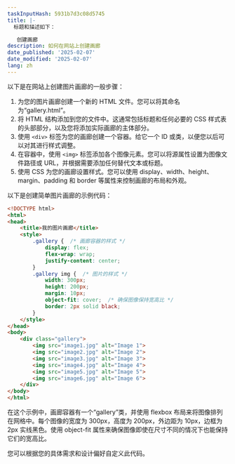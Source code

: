 ```yaml
---
taskInputHash: 5931b7d3c08d5745
title: |-
  标题和描述如下：

   创建画廊
description: 如何在网站上创建画廊
date_published: '2025-02-07'
date_modified: '2025-02-07'
lang: zh
---
```

以下是在网站上创建图片画廊的一般步骤：

1. 为您的图片画廊创建一个新的 HTML 文件。您可以将其命名为“gallery.html”。
2. 将 HTML 结构添加到您的文件中。这通常包括标题和任何必要的 CSS 样式表的头部部分，以及您将添加实际画廊的主体部分。
3. 使用 `<div>` 标签为您的画廊创建一个容器。给它一个 ID 或类，以便您以后可以对其进行样式调整。
4. 在容器中，使用 `<img>` 标签添加各个图像元素。您可以将源属性设置为图像文件路径或 URL，并根据需要添加任何替代文本或标题。
5. 使用 CSS 为您的画廊设置样式。您可以使用 display、width、height、margin、padding 和 border 等属性来控制画廊的布局和外观。

以下是创建简单图片画廊的示例代码：

```html
<!DOCTYPE html>
<html>
<head>
	<title>我的图片画廊</title>
	<style>
		.gallery {  /* 画廊容器的样式 */
			display: flex;
			flex-wrap: wrap;
			justify-content: center;
		}
		.gallery img {  /* 图片的样式 */
			width: 300px;
			height: 200px;
			margin: 10px;
			object-fit: cover;  /* 确保图像保持宽高比 */
			border: 2px solid black;
		}
	</style>
</head>
<body>
	<div class="gallery">
		<img src="image1.jpg" alt="Image 1">
		<img src="image2.jpg" alt="Image 2">
		<img src="image3.jpg" alt="Image 3">
		<img src="image4.jpg" alt="Image 4">
		<img src="image5.jpg" alt="Image 5">
		<img src="image6.jpg" alt="Image 6">
	</div>
</body>
</html>
```

在这个示例中，画廊容器有一个“gallery”类，并使用 flexbox 布局来将图像排列在网格中。每个图像的宽度为 300px，高度为 200px，外边距为 10px，边框为 2px 实线黑色。使用 object-fit 属性来确保图像即使在尺寸不同的情况下也能保持它们的宽高比。

您可以根据您的具体需求和设计偏好自定义此代码。
